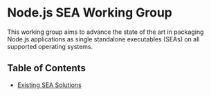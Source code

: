 Node.js SEA Working Group
=========================

This working group aims to advance the state of the art in packaging Node.js
applications as single standalone executables (SEAs) on all supported operating
systems.

Table of Contents
-----------------

- [Existing SEA Solutions](./docs/existing-solutions.md)
